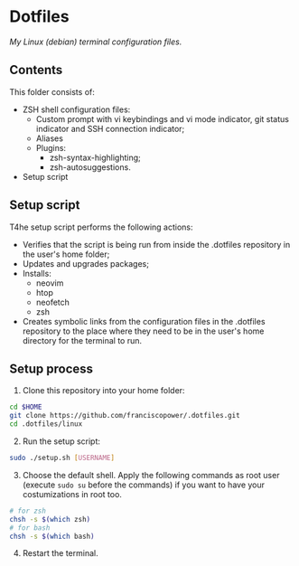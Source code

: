 # Dotfiles

*My Linux (debian) terminal configuration files.*


## Contents

This folder consists of:
- ZSH shell configuration files:
  + Custom prompt with vi keybindings and vi mode indicator, git status indicator and SSH connection indicator;
  + Aliases
  + Plugins:
    + zsh-syntax-highlighting;
    + zsh-autosuggestions.
- Setup script

## Setup script

T4he setup script performs the following actions:
- Verifies that the script is being run from inside the .dotfiles repository in the user's home folder;
- Updates and upgrades packages;
- Installs:
  + neovim
  + htop
  + neofetch
  + zsh
- Creates symbolic links from the configuration files in the .dotfiles repository to the place where they need to be in the user's home directory for the terminal to run.

## Setup process

1. Clone this repository into your home folder:
```bash
cd $HOME
git clone https://github.com/franciscopower/.dotfiles.git
cd .dotfiles/linux
```
2. Run the setup script:
```bash
sudo ./setup.sh [USERNAME]
```
3. Choose the default shell. Apply the following commands as root user (execute `sudo su` before the commands) if you want to have your costumizations in root too.
```bash
# for zsh
chsh -s $(which zsh)
# for bash
chsh -s $(which bash)
```
4. Restart the terminal.
 
